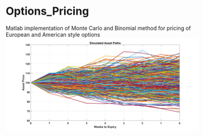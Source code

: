 # Options_Pricing
Matlab implementation of Monte Carlo and Binomial method for pricing of European and American style options
![alt text](https://github.com/VijayMaraviya/Options_Pricing/blob/master/Simulated%20asset%20paths.jpg)
